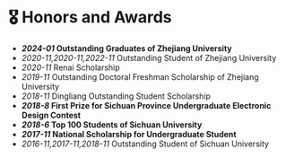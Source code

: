 # 🎖 Honors and Awards

- ***2024-01* Outstanding Graduates of Zhejiang University**
- *2020-11,2020-11,2022-11* Outstanding Student of Zhejiang University
- *2020-11* Renai Scholarship
- *2019-11* Outstanding Doctoral Freshman Scholarship of Zhejiang University
- *2018-11* Dingliang Outstanding Student Scholarship
- ***2018-8* First Prize for Sichuan Province Undergraduate Electronic Design Contest**
- ***2018-6* Top 100 Students of Sichuan University**
- ***2017-11* National Scholarship for Undergraduate Student**
- *2016-11,2017-11,2018-11* Outstanding Student of Sichuan University
